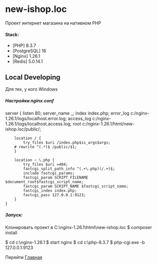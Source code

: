 # new-ishop.loc

Проект интернет магазина на нативном PHP

#### Stack:

- [PHP] 8.3.7
- [PostgreSQL] 16
- [Nginx] 1.26.1
- [Redis] 5.0.14.1

## Local Developing

Для тех, у кого Windows

##### Настройки nginx.conf 

server {
    	listen 80;
    	server_name _;
    	index index.php;
    	error_log c:/nginx-1.26.1/logs/localhost.error.log;
    	access_log c:/nginx-1.26.1/logs/localhost.access.log;
    	root c:/nginx-1.26.1/html/new-ishop.loc/public/;

    	location / {
        	try_files $uri /index.php$is_args$args;
		# rewrite ^(.*)$ /public/$1;
		}

    	location ~ \.php {
        	try_files $uri =404;
        	fastcgi_split_path_info ^(.+\.php)(/.+)$;
        	include fastcgi_params;
        	fastcgi_param SCRIPT_FILENAME $document_root$fastcgi_script_name;
        	fastcgi_param SCRIPT_NAME $fastcgi_script_name;
        	fastcgi_index index.php;
        	fastcgi_pass 127.0.0.1:9123;
    	}    
    }

##### Запуск:
Клонировать проект в C:\nginx-1.26.1\html\new-ishop.loc
$ composer install

$ cd c:\nginx-1.26.1
$ start nginx
$ cd c:\php-8.3.7
$ php-cgi.exe -b 127.0.0.1:9123

Перейти [Главная](http://localhost/)
